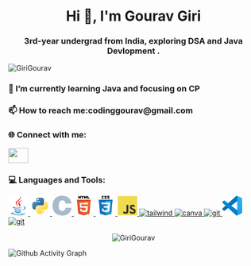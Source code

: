 <h1 align="center">Hi 👋, I'm Gourav Giri</h1>
<h3 align="center">3rd-year undergrad from India, exploring DSA and Java Devlopment .</h3>

<p align="left"> 
  <img src="https://komarev.com/ghpvc/?username=GiriGourav&label=Profile%20views&color=0e75b6&style=flat" alt="GiriGourav" /> 
</p>

<h3 align="left">🌱 I’m currently learning Java and focusing on CP </h3>
<h3 align="left">📫 How to reach me:codinggourav@gmail.com</h3>

<h3 align="left">🌐 Connect with me:</h3>
<p align="left">
  <a href="https://www.linkedin.com/in/gourav-giri target="blank">
    <img align="center" src="https://raw.githubusercontent.com/rahuldkjain/github-profile-readme-generator/master/src/images/icons/Social/linked-in-alt.svg" alt="" height="30" width="40" />
  </a>
</p>

<h3 align="left">💻 Languages and Tools:</h3>
<p align="left"> 

  <!-- Core Programming Languages -->
  
  <a href="https://www.w3schools.com/java/" target="_blank" rel="noreferrer"> 
    <img src="https://raw.githubusercontent.com/devicons/devicon/master/icons/java/java-original.svg" alt="cplusplus" width="40" height="40"/> 
  </a> 
  <a href="https://www.python.org" target="_blank" rel="noreferrer"> 
    <img src="https://raw.githubusercontent.com/devicons/devicon/master/icons/python/python-original.svg" alt="python" width="40" height="40"/> 
  </a>
  <a href="https://www.cprogramming.com/" target="_blank" rel="noreferrer"> 
    <img src="https://raw.githubusercontent.com/devicons/devicon/master/icons/c/c-original.svg" alt="c" width="40" height="40"/> 
  </a> 

  <!-- Frontend Development -->
  <a href="https://www.w3.org/html/" target="_blank" rel="noreferrer"> 
    <img src="https://raw.githubusercontent.com/devicons/devicon/master/icons/html5/html5-original-wordmark.svg" alt="html5" width="40" height="40"/> 
  </a> 
  <a href="https://www.w3schools.com/css/" target="_blank" rel="noreferrer"> 
    <img src="https://raw.githubusercontent.com/devicons/devicon/master/icons/css3/css3-original-wordmark.svg" alt="css3" width="40" height="40"/> 
  </a>
  <a href="https://developer.mozilla.org/en-US/docs/Web/JavaScript" target="_blank" rel="noreferrer"> 
    <img src="https://raw.githubusercontent.com/devicons/devicon/master/icons/javascript/javascript-original.svg" alt="javascript" width="40" height="40"/> 
  </a> 
  <a href="https://tailwindcss.com/" target="_blank" rel="noreferrer"> 
    <img src="https://www.vectorlogo.zone/logos/tailwindcss/tailwindcss-icon.svg" alt="tailwind" width="40" height="40"/>
  </a>
  <!-- Design Tools -->
  <a href="https://www.canva.com/" target="_blank" rel="noreferrer">
    <img src="https://static.canva.com/static/images/canva_logo.png" alt="canva" width="40" height="40"/>
  </a>


  <!-- Development Tools -->
  <a href="https://git-scm.com/" target="_blank" rel="noreferrer"> 
    <img src="https://www.vectorlogo.zone/logos/git-scm/git-scm-icon.svg" alt="git" width="40" height="40"/> 
  </a>  
  <a href="https://code.visualstudio.com/" target="_blank" rel="noreferrer">
    <img src="https://raw.githubusercontent.com/devicons/devicon/master/icons/vscode/vscode-original.svg" alt="vscode" width="40" height="40"/>
</a>

<a href="https://springBoot.com/" target="_blank" rel="noreferrer"> 
    <img src="https://www.vectorlogo.zone/logos/git-scm/git-scm-icon.svg" alt="git" width="40" height="40"/> 
  </a>  


</p>


<p align="center"><img align="center" src="https://github-readme-streak-stats.herokuapp.com/?user=GiriGourav&" alt="GiriGourav" /></p>

![Github Activity Graph](https://github-readme-activity-graph.vercel.app/graph?username=GiriGourav&theme=react-dark)


